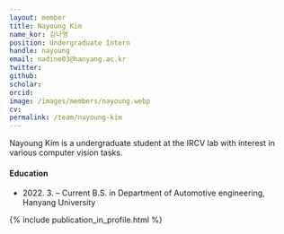 ```yaml
---
layout: member
title: Nayoung Kim
name_kor: 김나영
position: Undergraduate Intern
handle: nayoung
email: nadine03@hanyang.ac.kr
twitter: 
github: 
scholar: 
orcid: 
image: /images/members/nayoung.webp
cv: 
permalink: /team/nayoung-kim
---
```


Nayoung Kim is a undergraduate student at the IRCV lab with interest in various computer vision tasks.


#### Education

<ul class="chronological">
  <li><span>2022. 3. – Current</span> B.S. in Department of Automotive engineering, Hanyang University</li>
</ul>

{% include publication_in_profile.html %}
